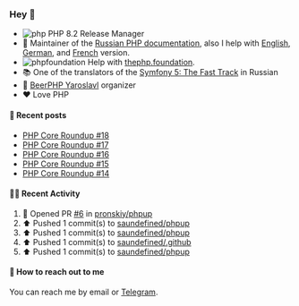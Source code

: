 ### Hey 👋

- ![php](https://user-images.githubusercontent.com/4685504/174548850-037dfd35-3b33-4154-9c50-95efd45ba66a.png) PHP 8.2 Release Manager
- 📖 Maintainer of the [Russian PHP documentation](https://github.com/php/doc-ru), also I help with [English](https://github.com/php/doc-en), [German](https://github.com/php/doc-de), and [French](https://github.com/php/doc-fr) version.
- ![phpfoundation](https://user-images.githubusercontent.com/4685504/174548733-72f62c18-f57e-47a6-8201-cb3d87e06b98.png) Help with [thephp.foundation](https://github.com/ThePHPF/thephp.foundation).
- 📚 One of the translators of
  the [Symfony 5: The Fast Track](https://symfony.com/doc/current/the-fast-track/ru/index.html)
  in Russian
- 🍻 [BeerPHP Yaroslavl](https://github.com/beerphp/yaroslavl) organizer
- ❤️ Love PHP

#### 📜 Recent posts

<!-- BLOG-POST-LIST:START -->
- [PHP Core Roundup #18](https://thephp.foundation/blog/2023/11/01/php-core-roundup-18/)
- [PHP Core Roundup #17](https://thephp.foundation/blog/2023/10/01/php-core-roundup-17/)
- [PHP Core Roundup #16](https://thephp.foundation/blog/2023/09/01/php-core-roundup-16/)
- [PHP Core Roundup #15](https://thephp.foundation/blog/2023/08/01/php-core-roundup-15/)
- [PHP Core Roundup #14](https://thephp.foundation/blog/2023/07/01/php-core-roundup-14/)
<!-- BLOG-POST-LIST:END -->

#### 👨‍💻 Recent Activity

<!--RECENT_ACTIVITY:start-->
1. 💪 Opened PR [#6](https://github.com/pronskiy/phpup/pull/6) in [pronskiy/phpup](https://github.com/pronskiy/phpup)<br>
2. ⬆️ Pushed 1 commit(s) to [saundefined/phpup](https://github.com/saundefined/phpup)<br>
3. ⬆️ Pushed 1 commit(s) to [saundefined/phpup](https://github.com/saundefined/phpup)<br>
4. ⬆️ Pushed 1 commit(s) to [saundefined/.github](https://github.com/saundefined/.github)<br>
5. ⬆️ Pushed 1 commit(s) to [saundefined/phpup](https://github.com/saundefined/phpup)<br>
<!--RECENT_ACTIVITY:end-->

#### 💌 How to reach out to me

You can reach me by email or [Telegram](https://t.me/saundefined).
